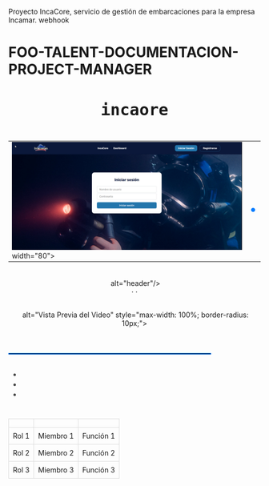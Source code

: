 Proyecto IncaCore,
servicio de gestión de embarcaciones para la empresa Incamar. webhook

# FOO-TALENT-DOCUMENTACION-PROJECT-MANAGER

<!-- ============================
  PLANTILLA README PROYECTO
  ============================ -->

<!-- Sección del título principal de la Hackathon -->
<div align="center" style="font-family: 'Fira Code', monospace; font-size: 2rem;">
  <h4>incaore</h4> 
    
</div>

<!-- Encabezado centrado con logotipo e hipervínculo -->
<div align="center">
  <table>
    <tr>
      <td>
        <!-- 🔹 Logotipo del proyecto -->
        <img src="https://github.com/Jhone-fori-freelancer/FOO-TALENT-DOCUMENTACION-PROJECT-MANAGER/blob/825590f9d1eca22390638e2279a6e061a21ddc43/IMG/IMG-PORTADA.jpg" <!-- URL de imagen aquí --> width="80">
      </td>
      <td>
        <!-- 🔹 Título con enlace al sistema o sitio -->
        <h1 align="center" style="color: #007bff; font-size: 3rem;">
          <a href="" <!-- https://incacore.vercel.app/ --> <!-- 🔹 Texto del título principal --> </a> ·
        </h1>
      </td>
    </tr>
  </table>
</div>

<!-- Subtítulo con breve descripción -->
<h2 align="center" style="color: #007bff; font-family: 'Arial', sans-serif; font-weight: 600; font-size: 24px;">
  <!-- 🔹 Descripción breve del proyecto -->
</h2>

<!-- HEADER: Imagen de portada -->
<div align="center" width="100">
  <img src="" <!-- URL de imagen aquí --> alt="header"/>
</div>

<!-- Sección de enlaces destacados -->
<div align="center">
  <a href="" <!-- URL aquí --> <!-- 🔹 Texto aquí --> </a> · 
  <a href="" <!-- URL aquí --> <!-- 🔹 Texto aquí --> </a> · 
  <a href="" <!-- URL aquí --> <!-- 🔹 Texto aquí --> </a>
</div>

<!-- Presentación en video -->
<div align="center" style="margin-top: 20px;">
  <h2> <!-- 🔹 Subtítulo o descripción breve --> </h2>
  <p> <!-- 🔹 Párrafo descriptivo --> </p>
  <img src="" <!-- URL de imagen aquí -->
       alt="Vista Previa del Video"
       style="max-width: 100%; border-radius: 10px;">
</div>

<!-- Título principal -->
<h1 align="center" style="color: #007bff; font-size: 36px; font-weight: bold;">
  <!-- 🔹 Nombre del proyecto -->
</h1>

<!-- Subtítulo con propuesta de valor -->
<h2 align="center" style="color: #333; font-size: 24px; font-weight: 600;">
  <!-- 🔹 Propuesta de valor -->
</h2>

<!-- Párrafo introductorio -->
<p align="center" style="font-size: 18px; color: #555;">
  <!-- 🔹 Introducción al problema y propuesta -->
</p>

<hr style="border: 1px solid #007bff; width: 80%;">

<!-- Problema detectado -->
<h2 style="color: #007bff;">
  <!-- 🔹 Título sección problema -->
</h2>
<p style="font-size: 16px; color: #444;">
  <!-- 🔹 Descripción del problema -->
</p>

<!-- Solución propuesta -->
<h2 style="color: #007bff;">
  <!-- 🔹 Título sección solución -->
</h2>
<ul style="font-size: 16px; color: #444;">
  <li> <!-- 🔹 Punto 1 --> </li>
  <li> <!-- 🔹 Punto 2 --> </li>
  <li> <!-- 🔹 Punto 3 --> </li>
</ul>

<!-- Argumentos para confiar -->
<h2 style="color: #007bff;">
  <!-- 🔹 Título sección confianza -->
</h2>
<p style="font-size: 16px; color: #444;">
  <!-- 🔹 Argumento de confianza -->
</p>

<!-- Llamado a la acción -->
<h2 style="color: #007bff;">
  <!-- 🔹 Título sección CTA -->
</h2>
<p style="font-size: 16px; color: #444;">
  <!-- 🔹 Texto motivador -->
</p>

<!-- ============================
  ROLES E INTEGRANTES
  ============================ -->
<h2 align="center" style="color: #007bff; font-size: 28px; font-weight: bold;">
  <!-- 🔹 Título sección equipo -->
</h2>
<table align="center" style="width: 80%; border-collapse: collapse;">
  <tr>
    <th style="border: 1px solid #ddd; padding: 8px;"> <!-- 🔹 Rol --> </th>
    <th style="border: 1px solid #ddd; padding: 8px;"> <!-- 🔹 Nombre --> </th>
    <th style="border: 1px solid #ddd; padding: 8px;"> <!-- 🔹 Función --> </th>
  </tr>
  <tr>
    <td style="border: 1px solid #ddd; padding: 8px;">Rol 1 <!-- Ej: Líder de Proyecto --> </td>
    <td style="border: 1px solid #ddd; padding: 8px;">Miembro 1 <!-- Nombre real: Juan Pérez --> </td>
    <td style="border: 1px solid #ddd; padding: 8px;">Función 1 <!-- Ej: Coordinación general --> </td>
  </tr>
  <tr>
    <td style="border: 1px solid #ddd; padding: 8px;">Rol 2 <!-- Ej: Desarrollador Backend --> </td>
    <td style="border: 1px solid #ddd; padding: 8px;">Miembro 2 <!-- Nombre real: María López --> </td>
    <td style="border: 1px solid #ddd; padding: 8px;">Función 2 <!-- Ej: Implementación API --> </td>
  </tr>
  <tr>
    <td style="border: 1px solid #ddd; padding: 8px;">Rol 3 <!-- Ej: Diseñador UX/UI --> </td>
    <td style="border: 1px solid #ddd; padding: 8px;">Miembro 3 <!-- Nombre real: Pedro Sánchez --> </td>
    <td style="border: 1px solid #ddd; padding: 8px;">Función 3 <!-- Ej: Diseño de interfaz --> </td>
  </tr>
</table>
